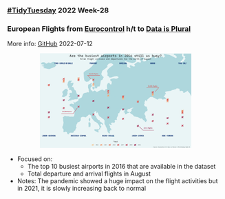 ### [#TidyTuesday](https://github.com/rfordatascience/tidytuesday) 2022 Week-28
### European Flights from [Eurocontrol](https://ansperformance.eu/data/) h/t to [Data is Plural](https://www.data-is-plural.com/archive/2022-07-06-edition/)

More info: [GitHub](https://github.com/rfordatascience/tidytuesday/blob/master/data/2022/2022-07-12/readme.md) 
2022-07-12

<p align="center">
  <img src = "https://github.com/mich440/tidytuesday/blob/main/2022/week-28/planes.png" width = 70%/>
</p>

- Focused on: 
  - The top 10 busiest airports in 2016 that are available in the dataset 
  - Total departure and arrival flights in August
- Notes: The pandemic showed a huge impact on the flight activities but in 2021, it is slowly increasing back to normal
